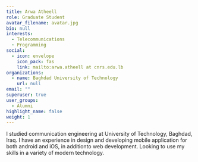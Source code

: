 ```yaml
---
title: Arwa Atheell
role: Graduate Student
avatar_filename: avatar.jpg
bio: null
interests:
  - Telecommunications
  - Programming
social:
  - icon: envelope
    icon_pack: fas
    link: mailto:arwa.atheell at cnrs.edu.lb
organizations:
  - name: Baghdad University of Technology
    url: null
email: ""
superuser: true
user_groups:
  - Alumni
highlight_name: false
weight: 1
---
```

I studied communication engineering at University of Technology, Baghdad, Iraq. I have an experience in design and developing  mobile application for both android and iOS, in additionto web development. Looking to use my skills in a variety of modern technology.